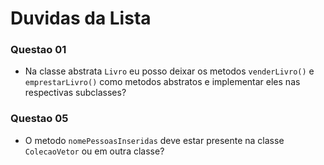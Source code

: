 # Duvidas da Lista

### Questao 01
* Na classe abstrata ```Livro``` eu posso deixar os metodos ```venderLivro()``` e ```emprestarLivro()``` como metodos abstratos e implementar eles nas respectivas subclasses?

### Questao 05
* O metodo ```nomePessoasInseridas``` deve estar presente na classe ```ColecaoVetor``` ou em outra classe?
